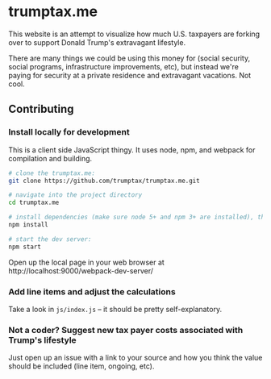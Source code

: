 # trumptax.me

This website is an attempt to visualize how much U.S. taxpayers are forking
over to support Donald Trump's extravagant lifestyle.

There are many things we could be using this money for (social security,
social programs, infrastructure improvements, etc), but instead we're paying
for security at a private residence and extravagant vacations. Not cool.

## Contributing

### Install locally for development

This is a client side JavaScript thingy. It uses node, npm, and webpack for compilation and building.

```sh
# clone the trumptax.me:
git clone https://github.com/trumptax/trumptax.me.git

# navigate into the project directory
cd trumptax.me

# install dependencies (make sure node 5+ and npm 3+ are installed), then:
npm install

# start the dev server:
npm start
```

Open up the local page in your web browser at http://localhost:9000/webpack-dev-server/

### Add line items and adjust the calculations

Take a look in `js/index.js` – it should be pretty self-explanatory.

### Not a coder? Suggest new tax payer costs associated with Trump's lifestyle

Just open up an issue with a link to your source and how you think the value should be included (line item, ongoing, etc).
